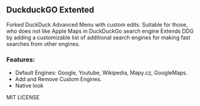 ## DuckduckGO Extented

Forked DuckDuck Advanced Menu with custom edits. Suitable for those, who does not like Apple Maps in DuckDuckGo search engine
Extends DDG by adding a customizable list of additional search engines for making fast searches from other engines.


### Features:
- Default Engines: Google, Youtube, Wikipedia, Mapy.cz, GoogleMaps.
- Add and Remove Custom Engines.
- Native look

MIT LICENSE
